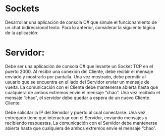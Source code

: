 # Sockets

Desarrollar una aplicación de consola C# que simule el funcionamiento de un chat bidireccional texto.
Para lo anterior, considerar la siguiente lógica de la aplicación:

# Servidor:

Debe ser una aplicación de consola C# que levante un Socket TCP en el puerto 2000.
Al recibir una conexión del Cliente, debe recibir el mensaje enviado y mostrarlo por pantalla.
Una vez mostrado, debe permitir al usuario que se encuentra en el lado del Servidor enviar un mensaje
de vuelta.
La comunicación con el Cliente debe mantenerse abierta hasta que cualquiera de ambos extremos envíe
el mensaje “chao”.
Una vez recibido el mensaje “chao”, el servidor debe quedar a espera de un nuevo Cliente.
Cliente:

Debe solicitar la IP del Servidor y puerto al cual conectarse.
Una vez entregado tiene que interactuar con el Servidor, enviando mensajes y recibiendo respuestas.
La comunicación con el Servidor debe mantenerse abierta hasta que cualquiera de ambos extremos
envíe el mensaje “chao”.
